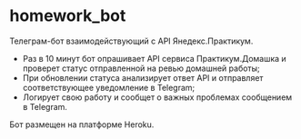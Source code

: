 # homework_bot

Телеграм-бот взаимодействующий с API Янедекс.Практикум.
- Раз в 10 минут бот опрашивает API сервиса Практикум.Домашка и проверет статус отправленной на ревью домашней работы;
- При обновлении статуса анализирует ответ API и отправляет соответствующее уведомление в Telegram;
- Логирует свою работу и сообщет о важных проблемах сообщением в Telegram.


Бот размещен на платформе Heroku.

